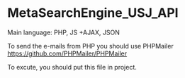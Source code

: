 # MetaSearchEngine_USJ_API
Main language: PHP, JS
+AJAX, JSON

To send the e-mails from PHP you should use PHPMailer
https://github.com/PHPMailer/PHPMailer

To excute, you should put this file in project.
